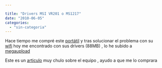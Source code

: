 ```yaml
---

title: "Drivers MSI VR201 o MS1217"
date: "2010-06-05"
categories: 
  - "sin-categoria"
---
```


Hace tiempo me compré este [portátil](https://luispuente.net/2007/12/nuevo-portatil/) y tras solucionar el problema con su [wifi](https://luispuente.net/2008/06/wifi-atheros-ar5007eg-ubuntu-710-madwifi-933/) hoy me encontrado con sus drivers (88MB) , lo he subido a [megaupload](https://www.megaupload.com/?d=F2D8F1BD)

Este es un [articulo](https://www.hispazone.com/Articulo/288/MSI-VR201-MS-1217-El-12-barato.html) muy chulo sobre el equipo , ayudo a que me lo comprara
